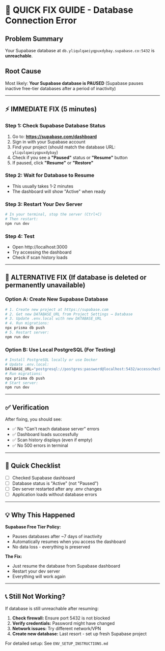 # 🚨 QUICK FIX GUIDE - Database Connection Error

## Problem Summary
Your Supabase database at `db.yliqulqaeiyqpuxdybay.supabase.co:5432` is **unreachable**.

## Root Cause
Most likely: **Your Supabase database is PAUSED** (Supabase pauses inactive free-tier databases after a period of inactivity)

---

## ⚡ IMMEDIATE FIX (5 minutes)

### Step 1: Check Supabase Database Status
1. Go to: **https://supabase.com/dashboard**
2. Sign in with your Supabase account
3. Find your project (should match the database URL: `yliqulqaeiyqpuxdybay`)
4. Check if you see a **"Paused"** status or **"Resume"** button
5. If paused, click **"Resume"** or **"Restore"**

### Step 2: Wait for Database to Resume
- This usually takes 1-2 minutes
- The dashboard will show "Active" when ready

### Step 3: Restart Your Dev Server
```powershell
# In your terminal, stop the server (Ctrl+C)
# Then restart:
npm run dev
```

### Step 4: Test
- Open http://localhost:3000
- Try accessing the dashboard
- Check if scan history loads

---

## 🔧 ALTERNATIVE FIX (If database is deleted or permanently unavailable)

### Option A: Create New Supabase Database
```powershell
# 1. Create new project at https://supabase.com
# 2. Get new DATABASE_URL from Project Settings → Database
# 3. Update .env.local with new DATABASE_URL
# 4. Run migrations:
npx prisma db push
# 5. Restart server:
npm run dev
```

### Option B: Use Local PostgreSQL (For Testing)
```powershell
# Install PostgreSQL locally or use Docker
# Update .env.local:
DATABASE_URL="postgresql://postgres:password@localhost:5432/accesscheck"
# Run migrations:
npx prisma db push
# Start server:
npm run dev
```

---

## ✅ Verification

After fixing, you should see:
- ✅ No "Can't reach database server" errors
- ✅ Dashboard loads successfully
- ✅ Scan history displays (even if empty)
- ✅ No 500 errors in terminal

---

## 🎯 Quick Checklist

- [ ] Checked Supabase dashboard
- [ ] Database status is "Active" (not "Paused")
- [ ] Dev server restarted after any .env changes
- [ ] Application loads without database errors

---

## 💡 Why This Happened

**Supabase Free Tier Policy:**
- Pauses databases after ~7 days of inactivity
- Automatically resumes when you access the dashboard
- No data loss - everything is preserved

**The Fix:**
- Just resume the database from Supabase dashboard
- Restart your dev server
- Everything will work again

---

## 📞 Still Not Working?

If database is still unreachable after resuming:

1. **Check firewall:** Ensure port 5432 is not blocked
2. **Verify credentials:** Password might have changed
3. **Network issues:** Try different network/VPN
4. **Create new database:** Last resort - set up fresh Supabase project

For detailed setup: See `ENV_SETUP_INSTRUCTIONS.md`
